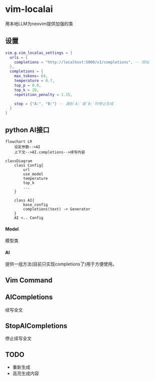 # vim-localai
用本地LLM为neovim提供加强的类

## 设置
```lua
vim.g.vim_localai_settings = {
  urls = {
    completions = "http://localhost:5000/v1/completions", -- 网址
  },
  completions = {
    max_tokens= 64,
    temperature = 0.7,
    top_p = 0.9,
    top_k = 20,
    repetition_penalty = 1.15,

    stop = {"A:", "B:"} -- 遇到`A:`或`B:`时停止生成
  }
}
```

## python AI接口
```mermaid
flowchart LR
    设定参数-->AI
    上下文-->AI.completions-->续写内容
```

```mermaid
classDiagram
    class Config{
        url
        use_model
        temperature
        top_k
        ...
    }

    class AI{
        base_config
        completions(text) -> Generator
    }
    AI <.. Config
```
#### Model
模型类

#### AI 
提供一组方法(目前只实现completions了)用于方便使用。

## Vim Command
## AICompletions
续写全文
## StopAICompletions
停止续写全文

## TODO
- 重新生成
- 高亮生成内容
